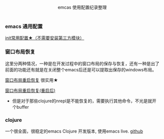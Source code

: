 <center>emcas 使用配置纪录整理</center><br/>


###  emacs 通用配置 ###
[init常用配置★（不需要安装第三方模块）](https://github.com/malakaw/my_emacs/blob/master/config_file_list/readme_emacs.md "title")

### 窗口布局恢复 ###
这里分两种情况，一种是在开发过程中的窗口布局的保存与恢复，还有一种是出了前面的功能还有就是在关闭整个emacs后还是可以提取出保存的windows布局。

[窗口布局重启恢复](https://github.com/malakaw/my_emacs/blob/master/config_file_list/registW.md) 很实用★

[窗口布局重启恢复(重启后)](https://github.com/malakaw/my_emacs/blob/master/config_file_list/windowsMode.md "title")
* 但是对于那些clojure的nrepl是不能恢复的，需要执行其他命令，不光是就开个buffer



###  clojure ###
一个很全面，很稳定的emacs Clojure 开发版本, 使用emacs live.
[github](https://github.com/overtone/emacs-live)
